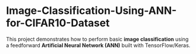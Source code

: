 # Image-Classification-Using-ANN-for-CIFAR10-Dataset
This project demonstrates how to perform basic **image classification** using a feedforward **Artificial Neural Network (ANN)** built with TensorFlow/Keras. 
